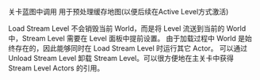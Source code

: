 关卡蓝图中调用 用于预处理缓存地图(以便后续在Active Level方式激活)

Load Stream Level 不会销毁当前 World，而是将 Level 流送到当前的 World 中，Stream Level 需要在 Level 面板中提前设置。
由于加载过程中 World 是始终存在的，因此能够同时在 Load Stream Level 时运行其它 Actor。
可以通过 Unload Stream Level 卸载 Stream Level。可以很方便地在主关卡中获得 Stream Level Actors 的引用。